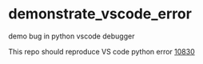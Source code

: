 # demonstrate_vscode_error
demo bug in python vscode debugger

This repo should reproduce VS code python error [10830](https://github.com/microsoft/vscode-python/issues/10830)

